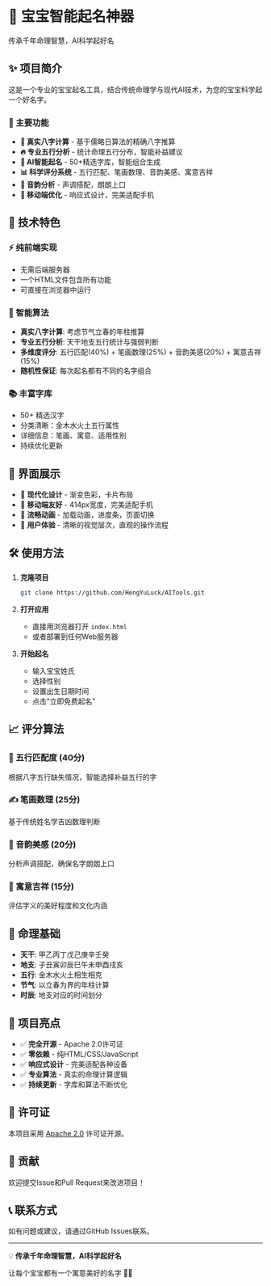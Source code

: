 # 🏮 宝宝智能起名神器

传承千年命理智慧，AI科学起好名

## ✨ 项目简介

这是一个专业的宝宝起名工具，结合传统命理学与现代AI技术，为您的宝宝科学起一个好名字。

### 🎯 主要功能

- **📅 真实八字计算** - 基于儒略日算法的精确八字推算
- **🔥 专业五行分析** - 统计命理五行分布，智能补益建议  
- **🤖 AI智能起名** - 50+精选字库，智能组合生成
- **📊 科学评分系统** - 五行匹配、笔画数理、音韵美感、寓意吉祥
- **🎵 音韵分析** - 声调搭配，朗朗上口
- **📱 移动端优化** - 响应式设计，完美适配手机

## 🚀 技术特色

### ⚡ 纯前端实现
- 无需后端服务器
- 一个HTML文件包含所有功能
- 可直接在浏览器中运行

### 🧠 智能算法
- **真实八字计算**: 考虑节气立春的年柱推算
- **专业五行分析**: 天干地支五行统计与强弱判断
- **多维度评分**: 五行匹配(40%) + 笔画数理(25%) + 音韵美感(20%) + 寓意吉祥(15%)
- **随机性保证**: 每次起名都有不同的名字组合

### 📚 丰富字库
- 50+ 精选汉字
- 分类清晰：金木水火土五行属性
- 详细信息：笔画、寓意、适用性别
- 持续优化更新

## 🎨 界面展示

- 🎨 **现代化设计** - 渐变色彩，卡片布局
- 📱 **移动端友好** - 414px宽度，完美适配手机
- 🔄 **流畅动画** - 加载动画，进度条，页面切换
- 💫 **用户体验** - 清晰的视觉层次，直观的操作流程

## 🛠️ 使用方法

1. **克隆项目**
   ```bash
   git clone https://github.com/HengYuLuck/AITools.git
   ```

2. **打开应用**
   - 直接用浏览器打开 `index.html`
   - 或者部署到任何Web服务器

3. **开始起名**
   - 输入宝宝姓氏
   - 选择性别
   - 设置出生日期时间
   - 点击"立即免费起名"

## 📈 评分算法

### 🎯 五行匹配度 (40分)
根据八字五行缺失情况，智能选择补益五行的字

### ✍️ 笔画数理 (25分)  
基于传统姓名学吉凶数理判断

### 🎵 音韵美感 (20分)
分析声调搭配，确保名字朗朗上口

### 📖 寓意吉祥 (15分)
评估字义的美好程度和文化内涵

## 🔮 命理基础

- **天干**: 甲乙丙丁戊己庚辛壬癸
- **地支**: 子丑寅卯辰巳午未申酉戌亥  
- **五行**: 金木水火土相生相克
- **节气**: 以立春为界的年柱计算
- **时辰**: 地支对应的时间划分

## 🌟 项目亮点

- ✅ **完全开源** - Apache 2.0许可证
- ✅ **零依赖** - 纯HTML/CSS/JavaScript
- ✅ **响应式设计** - 完美适配各种设备
- ✅ **专业算法** - 真实的命理计算逻辑
- ✅ **持续更新** - 字库和算法不断优化

## 📄 许可证

本项目采用 [Apache 2.0](LICENSE) 许可证开源。

## 🤝 贡献

欢迎提交Issue和Pull Request来改进项目！

## 📞 联系方式

如有问题或建议，请通过GitHub Issues联系。

---

💡 **传承千年命理智慧，AI科学起好名** 

让每个宝宝都有一个寓意美好的名字 🍼✨ 
